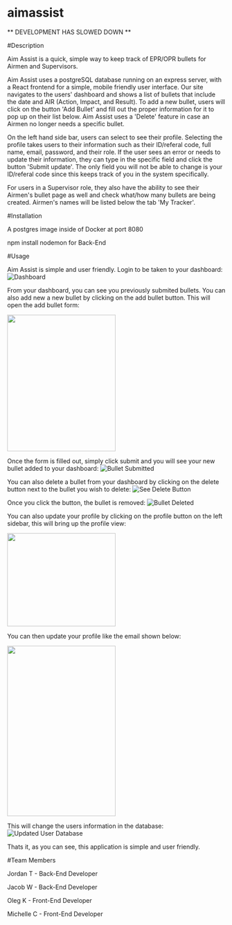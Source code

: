 # aimassist

** DEVELOPMENT HAS SLOWED DOWN **

#Description

Aim Assist is a quick, simple way to keep track of EPR/OPR bullets for Airmen and Supervisors.

Aim Assist uses a postgreSQL database running on an express server, with a React frontend for a simple, mobile friendly user interface. Our site navigates to the users' dashboard and shows a list of bullets that include the date and AIR (Action, Impact, and Result). To add a new bullet, users will click on the button 'Add Bullet' and fill out the proper information for it to pop up on their list below. Aim Assist uses a 'Delete' feature in case an Airmen no longer needs a specific bullet. 

On the left hand side bar, users can select to see their profile. Selecting the profile takes users to their information such as their ID/referal code, full name, email, password, and their role. If the user sees an error or needs to update their information, they can type in the specific field and click the button 'Submit update'. The only field you will not be able to change is your ID/referal code since this keeps track of you in the system specifically.

For users in a Supervisor role, they also have the ability to see their Airmen's bullet page as well and check what/how many bullets are being created. Airmen's names will be listed below the tab 'My Tracker'. 

#Installation

A postgres image inside of Docker at port 8080

npm install nodemon for Back-End

#Usage

Aim Assist is simple and user friendly. Login to be taken to your dashboard:
![Dashboard](https://github.com/jltackett2/aimassist/blob/bullet-form/images/Dashbard.png) 

From your dashboard, you can see you previously submited bullets. You can also add new a new bullet by clicking on the add bullet button. This will open the add bullet form: 

<img src="https://github.com/jltackett2/aimassist/blob/bullet-form/images/Add%20Bullet.png" width="250" height="315">

Once the form is filled out, simply click submit and you will see your new bullet added to your dashboard:
![Bullet Submitted](https://github.com/jltackett2/aimassist/blob/bullet-form/images/Bullet%20Added%20.png)


You can also delete a bullet from your dashboard by clicking on the delete button next to the bullet you wish to delete:
![See Delete Button](https://github.com/jltackett2/aimassist/blob/bullet-form/images/Bullet%20Added%20.png)


Once you click the button, the bullet is removed:
![Bullet Deleted](https://github.com/jltackett2/aimassist/blob/bullet-form/images/Dashbard.png)


You can also update your profile by clicking on the profile button on the left sidebar, this will bring up the profile view:

<img src="https://github.com/jltackett2/aimassist/blob/bullet-form/images/View%20Profile.png" width="250" height="215">


You can then update your profile like the email shown below:

<img src="https://github.com/jltackett2/aimassist/blob/bullet-form/images/Update%20Profile.png" width="250" height="393">


This will change the users information in the database:
![Updated User Database](https://github.com/jltackett2/aimassist/blob/bullet-form/images/Updated%20User.png)


Thats it, as you can see, this application is simple and user friendly.

#Team Members

Jordan T - Back-End Developer

Jacob W - Back-End Developer

Oleg K - Front-End Developer

Michelle C - Front-End Developer

